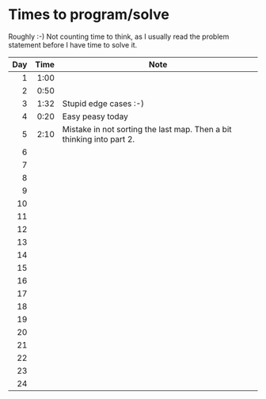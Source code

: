 # Times to program/solve

Roughly :-) Not counting time to think, as I usually read the problem statement before I have time to solve it.

| Day  	 | Time  	 | Note 	                                                                 |
|---------:	|--------:|------------------------------------------------------------------------|
|   1  	 | 1:00  	 | 	                                                                      |
|   2  	 | 0:50  	 | 	                                                                      |
|   3  	 | 1:32  	 | Stupid edge cases :-) 	                                                |
|   4  	 | 0:20  	 | Easy peasy today	                                                      |
|   5  	 | 2:10  	 | 	Mistake in not sorting the last map. Then a bit thinking into part 2. |
|   6  	 |       	 | 	                                                                      |
|   7  	 |       	 | 	                                                                      |
|   8  	 |       	 | 	                                                                      |
|   9  	 |       	 | 	                                                                      |
|  10  	 |       	 | 	                                                                      |
|  11  	 |       	 | 	                                                                      |
|  12  	 |       	 | 	                                                                      |
|  13  	 |       	 | 	                                                                      |
|  14  	 |       	 | 	                                                                      |
|  15  	 |       	 | 	                                                                      |
|  16  	 |       	 | 	                                                                      |
|  17  	 |       	 | 	                                                                      |
|  18  	 |       	 | 	                                                                      |
|  19  	 |       	 | 	                                                                      |
|  20  	 |       	 | 	                                                                      |
|  21  	 |       	 | 	                                                                      |
|  22  	 |       	 | 	                                                                      |
|  23  	 |       	 | 	                                                                      |
|  24  	 |       	 | 	                                                                      |





